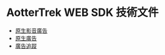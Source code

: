 # AotterTrek WEB SDK 技術文件

- [原生影音廣告](docs/nativeVideoAd.md)
- [原生廣告](docs/customize.md)
- [廣告追蹤](docs/tkadn.md)